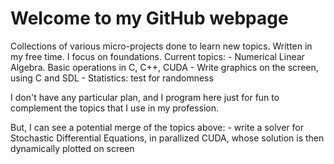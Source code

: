 # Welcome to my GitHub webpage

Collections of various micro-projects done to learn new topics.
Written in my free time. I focus on foundations.
Current topics:
	- Numerical Linear Algebra. Basic operations in C, C++, CUDA
	- Write graphics on the screen, using C and SDL
	- Statistics: test for randomness


I don't have any particular plan, and I program here just for fun
to complement the topics that I use in my profession.

But, I can see a potential merge of the topics above:
	- write a solver for Stochastic Differential Equations, in parallized
		CUDA, whose solution is then dynamically plotted on screen


